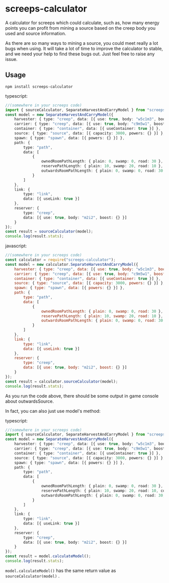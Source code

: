 # screeps-calculator

A calculator for screeps which could calculate, such as, how many energy points you can profit from mining a source based on the creep body you used and source information.

As there are so many ways to mining a source, you could meet really a lot bugs when using. It will take a lot of time to improve the calculator to stable, and we need your help to find these bugs out. Just feel free to raise any issue.

## Usage

```
npm install screeps-calculator
```

typescript:

```ts
//(somewhere in your screeps code)
import { sourceCalculator, SeparateHarvestAndCarryModel } from "screeps-calculator";
const model = new SeparateHarvestAndCarryModel({
    harvester: { type: "creep", data: [{ use: true, body: "w5c1m3", boost: {} }] },
    carrier: { type: "creep", data: [{ use: true, body: "c9m5w1", boost: { carry: { KH: 5 } } }] },
    container: { type: "container", data: [{ useContainer: true }] },
    source: { type: "source", data: [{ capacity: 3000, powers: {} }] },
    spawn: { type: "spawn", data: [{ powers: {} }] },
    path: {
        type: "path",
        data: [
            {
                ownedRoomPathLength: { plain: 0, swamp: 0, road: 30 },
                reservePathLength: { plain: 10, swamp: 20, road: 10 },
                outwardsRoomPathLength: { plain: 0, swamp: 0, road: 30 }
            }
        ]
    },
    link: {
        type: "link",
        data: [{ useLink: true }]
    },
    reserver: {
        type: "creep",
        data: [{ use: true, body: "m2i2", boost: {} }]
    }
});
const result = sourceCalculator(model);
console.log(result.stats);
```

javascript:

```js
//(somewhere in your screeps code)
const calculator = require("screeps-calculator");
const model = new calculator.SeparateHarvestAndCarryModel({
    harvester: { type: "creep", data: [{ use: true, body: "w5c1m3", boost: {} }] },
    carrier: { type: "creep", data: [{ use: true, body: "c9m5w1", boost: { carry: { KH: 5 } } }] },
    container: { type: "container", data: [{ useContainer: true }] },
    source: { type: "source", data: [{ capacity: 3000, powers: {} }] },
    spawn: { type: "spawn", data: [{ powers: {} }] },
    path: {
        type: "path",
        data: [
            {
                ownedRoomPathLength: { plain: 0, swamp: 0, road: 30 },
                reservePathLength: { plain: 10, swamp: 20, road: 10 },
                outwardsRoomPathLength: { plain: 0, swamp: 0, road: 30 }
            }
        ]
    },
    link: {
        type: "link",
        data: [{ useLink: true }]
    },
    reserver: {
        type: "creep",
        data: [{ use: true, body: "m2i2", boost: {} }]
    }
});
const result = calculator.sourceCalculator(model);
console.log(result.stats);
```

As you run the code above, there should be some output in game console about outwardsSource.

In fact, you can also just use model's method:

typescript:

```ts
//(somewhere in your screeps code)
import { sourceCalculator, SeparateHarvestAndCarryModel } from "screeps-calculator";
const model = new SeparateHarvestAndCarryModel({
    harvester: { type: "creep", data: [{ use: true, body: "w5c1m3", boost: {} }] },
    carrier: { type: "creep", data: [{ use: true, body: "c9m5w1", boost: { carry: { KH: 5 } } }] },
    container: { type: "container", data: [{ useContainer: true }] },
    source: { type: "source", data: [{ capacity: 3000, powers: {} }] },
    spawn: { type: "spawn", data: [{ powers: {} }] },
    path: {
        type: "path",
        data: [
            {
                ownedRoomPathLength: { plain: 0, swamp: 0, road: 30 },
                reservePathLength: { plain: 10, swamp: 20, road: 10, cost: 15 },
                outwardsRoomPathLength: { plain: 0, swamp: 0, road: 30, cost: 30 }
            }
        ]
    },
    link: {
        type: "link",
        data: [{ useLink: true }]
    },
    reserver: {
        type: "creep",
        data: [{ use: true, body: "m2i2", boost: {} }]
    }
});
const result = model.calculateModel();
console.log(result.stats);
```

`model.calculateModel()` has the same return value as `sourceCalculator(model)` .
